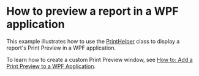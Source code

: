 # How to preview a report in a WPF application


<p>This example illustrates how to use the <a href="https://documentation.devexpress.com/#WPF/clsDevExpressXpfPrintingPrintHelpertopic">PrintHelper</a> class to display a report's Print Preview in a WPF application.</p>
<p>To learn how to create a custom Print Preview window, see <a href="https://documentation.devexpress.com/#XtraReports/CustomDocument15016">How to: Add a Print Preview to a WPF Application</a>.</p>
<p> </p>

<br/>


